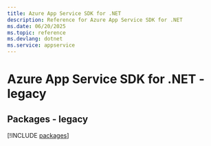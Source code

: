 ```yaml
---
title: Azure App Service SDK for .NET
description: Reference for Azure App Service SDK for .NET
ms.date: 06/20/2025
ms.topic: reference
ms.devlang: dotnet
ms.service: appservice
---
```

# Azure App Service SDK for .NET - legacy
## Packages - legacy
[!INCLUDE [packages](app-service-index.md)]